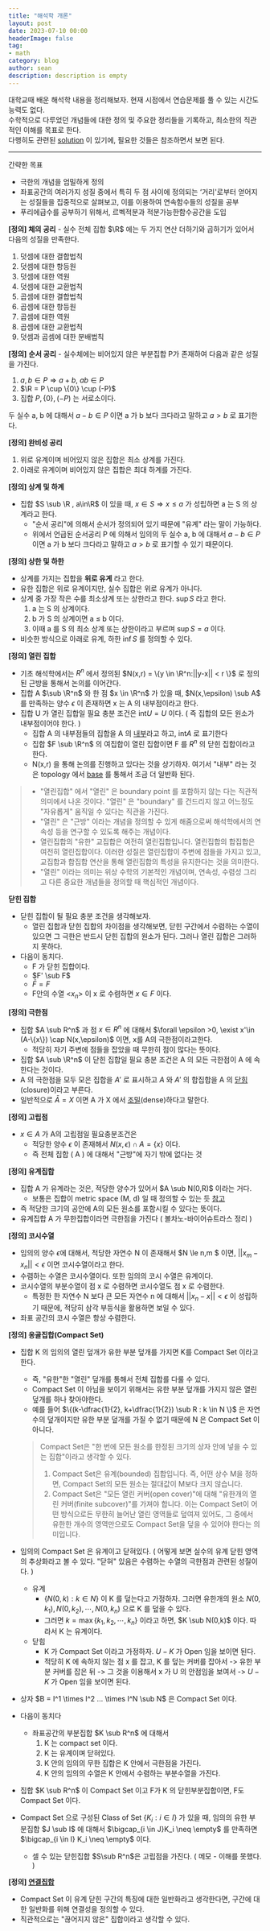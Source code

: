 ```yaml
---
title: "해석학 개론"
layout: post
date: 2023-07-10 00:00
headerImage: false
tag:
- math
category: blog
author: sean
description: description is empty
---
```


대학교때 배운 해석학 내용을 정리해보자. 현재 시점에서 연습문제를 풀 수 있는 시간도 능력도 없다.  
수학적으로 다루었던 개념들에 대한 정의 및 주요한 정리들을 기록하고, 최소한의 직관적인 이해를 목표로 한다.  
다행히도 관련된 [solution](https://jsch89.tistory.com/5) 이 있기에, 필요한 것들은 참조하면서 보면 된다. 

---

간략한 목표
- 극한의 개념을 엄밀하게 정의
- 좌표공간의 여러가지 성질 중에서 특히 두 점 사이에 정의되는 ‘거리'로부터 얻어지는 성질들을 집중적으로 살펴보고, 이를 이용하여 연속함수들의 성질을 공부
- 푸리에급수를 공부하기 위해서, 르벡적분과 적분가능한함수공간을 도입

**[정의] 체의 공리** - 실수 전체 집합 $\R$ 에는 두 가지 연산 더하기와 곱하기가 있어서 다음의 성질을 만족한다.

1. 덧셈에 대한 결합법칙
2. 덧셈에 대한 항등원
3. 덧셈에 대한 역원
4. 덧셈에 대한 교환법칙
5. 곱셈에 대한 결합법칙
6. 곱셈에 대한 항등원
7. 곱셈에 대한 역원 
8. 곱셈에 대한 교환법칙
9. 덧셈과 곱셈에 대한 분배법칙

**[정의]** **순서 공리** - 실수체에는 비어있지 않은 부분집합 P가 존재하여 다음과 같은 성질을 가진다.

1. $a,b\in P \Longrightarrow a+b,\ ab \in P$
2. $\R = P \cup \{0\} \cup (-P)$
3. 집합 $P, \{0\}, (-P)$ 는 서로소이다.

두 실수 a, b 에 대해서 $a-b \in P$ 이면 a 가 b 보다 크다라고 말하고 $a > b$ 로 표기한다.

**[정의] 완비성 공리**

1. 위로 유계이며 비어있지 않은 집합은 최소 상계를 가진다.
2. 아래로 유계이며 비어있지 않은 집합은 최대 하계를 가진다.  


**[정의] 상계 및 하계** 

- 집합 $S \sub \R , a\in\R$ 이 있을 때, $x\in S \Rightarrow x \le a$ 가 성립하면 a 는 S 의 상계라고 한다.
    - "순서 공리"에 의해서 순서가 정의되어 있기 때문에 "유계" 라는 말이 가능하다.
    - 위에서 언급된 순서공리 P 에 의해서 임의의 두 실수 a, b 에 대해서 $a-b \in P$ 이면 a 가 b 보다 크다라고 말하고 $a > b$ 로 표기할 수 있기 때문이다.

**[정의] 상한 및 하한**

- 상계를 가지는 집합을 **위로 유계** 라고 한다.
- 유한 집합은 위로 유계이지만, 실수 집합은 위로 유계가 아니다.
- 상계 중 가장 작은 수를 최소상계 또는 상한라고 한다. $\sup S$ 라고 한다.
    1. a 는 S 의 상계이다.
    2. b 가 S 의 상계이면 a ≤ b 이다. 
    3. 이때 a 를 S 의 최소 상계 또는 상한이라고 부르며 $\sup S=a$ 이다.
- 비슷한 방식으로 아래로 유계, 하한 $\inf S$ 를 정의할 수 있다.

**[정의] 열린 집합**

- 기초 해석학에서는 $R^n$ 에서 정의된 $N(x,r) = \{y \in \R^n:||y-x|| < r \}$ 로 정의된 근방을 통해서 논의를 이어간다.
- 집합 A $\sub \R^n$ 와 한 점 $x \in \R^n$ 가 있을 때, $N(x,\epsilon) \sub A$ 를 만족하는 양수 $\epsilon$ 이 존재하면 x 는 A 의 내부점이라고 한다.
- 집합 U 가 열린 집합일 필요 충분 조건은 $\text{int}U = U$ 이다. ( 즉 집합의 모든 원소가 내부점이어야 한다. )
    - 집합 A 의 내부점들의 집합을 A 의 [내부](https://en.wikipedia.org/wiki/Interior_(topology))라고 하고, $\text{int}A$ 로 표기한다
    - 집합 $F \sub \R^n$ 의 여집합이 열린 집합이면 F 를 $R^n$ 의 닫힌 집합이라고 한다.
    - N(x,r) 을 통해 논의를 진행하고 있다는 것을 상기하자. 여기서 "내부" 라는 것은 topology 에서 [base](https://en.wikipedia.org/wiki/Base_(topology)) 를 통해서 조금 더 일반화 된다.
        
> - "열린집합" 에서 "열린" 은 boundary point 를 포함하지 않는 다는 직관적 의미에서 나온 것이다. "열린" 은 "boundary" 를 건드리지 않고 어느정도 "자유롭게" 움직일 수 있다는 직관을 가진다.
> - "열린" 은 "근방" 이라는 개념을 정의할 수 있게 해줌으로써 해석학에서의 연속성 등을 연구할 수 있도록 해주는 개념이다.
> - 열린집합의 "유한" 교집합은 여전히 열린집합입니다. 열린집합의 합집합은 여전히 열린집합이다. 이러한 성질은 열린집합이 주변에 점들을 가지고 있고, 교집합과 합집합 연산을 통해 열린집합의 특성을 유지한다는 것을 의미한다.  
> - "열린" 이라는 의미는 위상 수학의 기본적인 개념이며, 연속성, 수렴성 그리고 다른 중요한 개념들을 정의할 때 핵심적인 개념이다.

**닫힌 집합**
- 닫힌 집합이 될 필요 충분 조건을 생각해보자.  
    - 열린 집합과 닫힌 집합의 차이점을 생각해보면, 닫힌 구간에서 수렴하는 수열이 있으면 그 극한은 반드시 닫힌 집합의 원소가 된다. 그러나 열린 집합은 그러하지 못하다.  
- 다음이 동치다.
    - F 가 닫힌 집합이다.
    - $F' \sub F$
    - $\bar{F}=F$
    - F안의 수열 <$x_n$> 이 x 로 수렴하면 $x\in F$ 이다.


**[정의] 극한점**

- 집합 $A \sub R^n$ 과 점 $x \in R^n$ 에 대해서 $\forall \epsilon >0, \exist x'\in (A-\{x\}) \cap N(x,\epsilon)$ 이면, x를 A의 극한점이라고한다.  
    - 적당히 자기 주변에 점들을 잡았을 때 무한히 점이 많다는 뜻이다.
- 집합 $A \sub \R^n$ 이 닫힌 집합일 필요 충분 조건은 A 의 모든 극한점이 A 에 속한다는 것이다.  
- A 의 극한점을 모두 모은 집합을 ${A}'$ 로 표시하고 $A$ 와 ${A}'$ 의 합집합을 A 의 [닫힘](https://ko.wikipedia.org/wiki/폐포_(위상수학))(closure)이라고 부른다. 
- 일반적으로 $\bar{A}= X$ 이면 A 가 X 에서 [조밀](https://en.wikipedia.org/wiki/Dense_set)(dense)하다고 말한다. 

**[정의] 고립점**
- $x\in A$ 가 A의 고립점일 필요충분조건은
    - 적당한 양수 $\epsilon$ 이 존재해서 $N(x,\epsilon) \cap A = \{x\}$ 이다.
    - 즉 전체 집합 ( A ) 에 대해서 "근방"에 자기 밖에 없다는 것

**[정의] 유계집합**

- 집합 A 가 유계라는 것은, 적당한 양수가 있어서 $A \sub N(0,R)$ 이라는 거다.
    - 보통은 집합이 metric space (M, d) 일 때 정의할 수 있는 듯 [참고](https://en.wikipedia.org/wiki/Bounded_set)
- 즉 적당한 크기의 공안에 A의 모든 원소를 포함시킬 수 있다는 뜻이다.   
- 유계집합 A 가 무한집합이라면 극한점을 가진다 ( 볼차노-바이어슈트라스 정리 ) 

**[정의] 코시수열**

- 임의의 양수 $\epsilon$에 대해서, 적당한 자연수 N 이 존재해서 $N \le n,m $ 이면, $||x_m - x_n|| < \epsilon$ 이면 코시수열이라고 한다.
- 수렴하는 수열은 코시수열이다. 또한 임의의 코시 수열은 유계이다.
- 코시수열의 부분수열이 점 x 로 수렴하면 코시수열도 점 x 로 수렴한다.
    - 특정한 한 자연수 N 보다 큰 모든 자연수 n 에 대해서 $||x_n - x|| < \epsilon$ 이 성립하기 때문에, 적당히 삼각 부등식을 활용하면 보일 수 있다.
- 좌표 공간의 코시 수열은 항상 수렴한다.


**[정의] 옹골집합(Compact Set)**

- 집합 K 의 임의의 열린 덮개가 유한 부분 덮개를 가지면 K를 Compact Set 이라고 한다.
    - 즉, "유한"한 "열린" 덮개를 통해서 전체 집합를 다룰 수 있다.
    - Compact Set 이 아님을 보이기 위해서는 유한 부분 덮개를 가지지 않은 열린 덮개를 하나 찾아야한다.
    - 예를 들어 $\{(k-\dfrac{1}{2}, k+\dfrac{1}{2}) \sub R : k \in N \}$ 은 자연수의 덮개이지만 유한 부분 덮개를 가질 수 없기 때문에 N 은 Compact Set 이 아니다.

    > Compact Set은 "한 번에 모든 원소를 한정된 크기의 상자 안에 넣을 수 있는 집합"이라고 생각할 수 있다. 
    > 1. Compact Set은 유계(bounded) 집합입니다. 즉, 어떤 상수 M을 정하면, Compact Set의 모든 원소는 절대값이 M보다 크지 않습니다.
    > 2. Compact Set은 "모든 열린 커버(open cover)"에 대해 "유한개의 열린 커버(finite subcover)"를 가져야 합니다. 이는 Compact Set이 어떤 방식으로든 무한히 늘어난 열린 영역들로 덮여져 있어도, 그 중에서 유한한 개수의 영역만으로도 Compact Set을 덮을 수 있어야 한다는 의미입니다.

- 임의의 Compact Set 은 유계이고 닫혀있다. ( 어떻게 보면 실수의 유계 닫힌 영역의 추상화라고 볼 수 있다. "닫혀" 있음은 수렴하는 수열의 극한점과 관련된 성질이다. )
    - 유계
        - $\{N(0,k) : k \in N \}$ 이 K 를 덮는다고 가정하자. 그러면 유한개의 원소 $N(0,k_1), N(0,k_2), \cdots, N(0,k_n)$ 으로 K 를 덮을 수 있다.
        - 그러면 $k=\max\{k_1, k_2, \cdots, k_n\}$ 이라고 하면, $K \sub N(0,k)$ 이다. 따라서 K 는 유계이다.
    - 닫힘
        - K 가 Compact Set 이라고 가정하자. $U - K$ 가 Open 임을 보이면 된다. 
        - 적당히 K 에 속하지 않는 점 x 를 잡고, K 를 덮는 커버를 잡아서 -> 유한 부분 커버를 잡은 뒤 -> 그 것을 이용해서 x 가 U 의 안점임을 보여서 -> $U-K$ 가 Open 임을 보이면 된다.

- 상자 $B = I^1 \times I^2 ... \times I^N \sub N$ 은 Compact Set 이다.
- 다음이 동치다
    - 좌표공간의 부분집합 $K \sub R^n$ 에 대해서
        1. K 는 compact set 이다.
        2. K 는 유계이며 닫혀있다.
        3. K 안의 임의의 무한 집합은 K 안에서 극한점을 가진다.
        4. K 안의 임의의 수열은 K 안에서 수렴하는 부분수열을 가진다.

- 집합 $K \sub R^n$ 이 Compact Set 이고 F가 K 의 닫힌부분집합이면, F도 Compact Set 이다.
- Compact Set 으로 구성된 Class of Set $\{K_i : i \in I\}$ 가 있을 때, 임의의 유한 부분집합 $J \sub I$ 에 대해서 $\bigcap_{i \in J}K_i \neq \empty$ 를 만족하면  $\bigcap_{i \in I} K_i \neq \empty$ 이다.
    - 셀 수 있는 닫힌집합 $S\sub R^n$은 고립점을 가진다. ( 메모 - 이해를 못했다. )

**[정의] [연결집합](https://namu.wiki/w/연결%20공간)**
- Compact Set 이 유계 닫힌 구간의 특징에 대한 일반화라고 생각한다면, 구간에 대한 일반화를 위해 연결성을 정의할 수 있다.
- 직관적으로는 "끊어지지 않은" 집합이라고 생각할 수 있다.